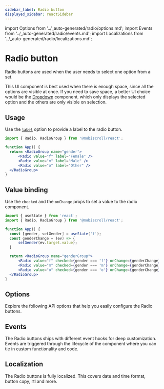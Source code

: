 ```yaml
---
sidebar_label: Radio button
displayed_sidebar: reactSidebar
---
```


import Options from '../\_auto-generated/radio/options.md';
import Events from '../\_auto-generated/radio/events.md';
import Localizations from '../\_auto-generated/radio/localizations.md';

# Radio button

Radio buttons are used when the user needs to select one option from a set.

This UI component is best used when there is enough space, since all the options are visible at once.
If you need to save space, a better UI choice would be the [Dropdown](./dropdown) component,
which only displays the selected option and the others are only visible on selection.

## Usage

Use the [`label`](#opt-label) option to provide a label to the radio button.

```jsx
import { Radio, RadioGroup } from '@mobiscroll/react';

function App() {
  return <RadioGroup name="gender">
      <Radio value="f" label="Female" />
      <Radio value="m" label="Male" />
      <Radio value="o" label="Other" />
  </RadioGroup>
}
```

## Value binding

Use the `checked` and the `onChange` props to set a value to the radio component.

```jsx
import { useState } from 'react';
import { Radio, RadioGroup } from '@mobiscroll/react';

function App() {
  const [gender, setGender] = useState('f');
  const genderChange = (ev) => {
      setGender(ev.target.value);
  }

  return <RadioGroup name="genderGroup">
      <Radio value="f" checked={gender === 'f'} onChange={genderChange} label="Female" />
      <Radio value="m" checked={gender === 'm'} onChange={genderChange} label="Male" />
      <Radio value="o" checked={gender === 'o'} onChange={genderChange} label="Other" />
  </RadioGroup>
}
```

<div className="option-list">

## Options
Explore the following API options that help you easily configure the Radio buttons.

<Options />

## Events
The Radio buttons ships with different event hooks for deep customization. Events are triggered through the lifecycle of the component where you can tie in custom functionality and code.

<Events />

## Localization
The Radio buttons is fully localized. This covers date and time format, button copy, rtl and more.

<Localizations />

</div>
